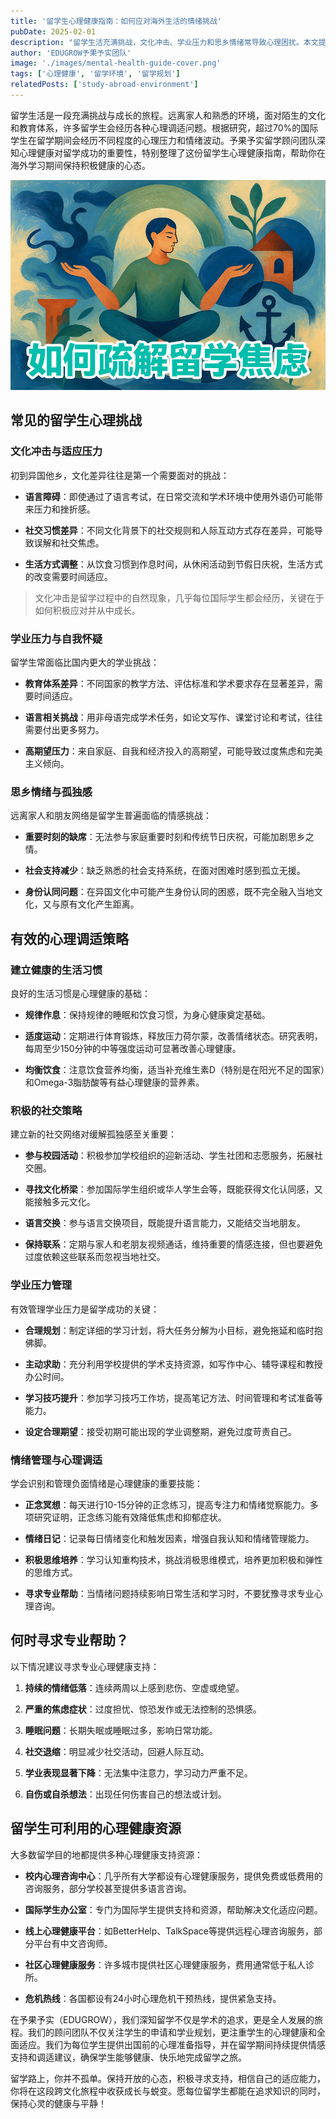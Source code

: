 ```yaml
---
title: '留学生心理健康指南：如何应对海外生活的情绪挑战'
pubDate: 2025-02-01
description: "留学生活充满挑战，文化冲击、学业压力和思乡情绪常导致心理困扰。本文提供实用的心理调适策略，帮助留学生建立健康的心态，从容应对海外生活中的各种情绪挑战。"
author: 'EDUGROW予果予实团队'
image: './images/mental-health-guide-cover.png'
tags: ['心理健康', '留学环境', '留学规划']
relatedPosts: ['study-abroad-environment']
---
```


留学生活是一段充满挑战与成长的旅程。远离家人和熟悉的环境，面对陌生的文化和教育体系，许多留学生会经历各种心理调适问题。根据研究，超过70%的国际学生在留学期间会经历不同程度的心理压力和情绪波动。予果予实留学顾问团队深知心理健康对留学成功的重要性，特别整理了这份留学生心理健康指南，帮助你在海外学习期间保持积极健康的心态。

![留学生心理健康](./images/mental-health-guide-cover.png)

## 常见的留学生心理挑战

### 文化冲击与适应压力

初到异国他乡，文化差异往往是第一个需要面对的挑战：

- **语言障碍**：即使通过了语言考试，在日常交流和学术环境中使用外语仍可能带来压力和挫折感。

- **社交习惯差异**：不同文化背景下的社交规则和人际互动方式存在差异，可能导致误解和社交焦虑。

- **生活方式调整**：从饮食习惯到作息时间，从休闲活动到节假日庆祝，生活方式的改变需要时间适应。

> 文化冲击是留学过程中的自然现象，几乎每位国际学生都会经历，关键在于如何积极应对并从中成长。

### 学业压力与自我怀疑

留学生常面临比国内更大的学业挑战：

- **教育体系差异**：不同国家的教学方法、评估标准和学术要求存在显著差异，需要时间适应。

- **语言相关挑战**：用非母语完成学术任务，如论文写作、课堂讨论和考试，往往需要付出更多努力。

- **高期望压力**：来自家庭、自我和经济投入的高期望，可能导致过度焦虑和完美主义倾向。

### 思乡情绪与孤独感

远离家人和朋友网络是留学生普遍面临的情感挑战：

- **重要时刻的缺席**：无法参与家庭重要时刻和传统节日庆祝，可能加剧思乡之情。

- **社会支持减少**：缺乏熟悉的社会支持系统，在面对困难时感到孤立无援。

- **身份认同问题**：在异国文化中可能产生身份认同的困惑，既不完全融入当地文化，又与原有文化产生距离。

## 有效的心理调适策略

### 建立健康的生活习惯

良好的生活习惯是心理健康的基础：

- **规律作息**：保持规律的睡眠和饮食习惯，为身心健康奠定基础。

- **适度运动**：定期进行体育锻炼，释放压力荷尔蒙，改善情绪状态。研究表明，每周至少150分钟的中等强度运动可显著改善心理健康。

- **均衡饮食**：注意饮食营养均衡，适当补充维生素D（特别是在阳光不足的国家）和Omega-3脂肪酸等有益心理健康的营养素。

### 积极的社交策略

建立新的社交网络对缓解孤独感至关重要：

- **参与校园活动**：积极参加学校组织的迎新活动、学生社团和志愿服务，拓展社交圈。

- **寻找文化桥梁**：参加国际学生组织或华人学生会等，既能获得文化认同感，又能接触多元文化。

- **语言交换**：参与语言交换项目，既能提升语言能力，又能结交当地朋友。

- **保持联系**：定期与家人和老朋友视频通话，维持重要的情感连接，但也要避免过度依赖这些联系而忽视当地社交。

### 学业压力管理

有效管理学业压力是留学成功的关键：

- **合理规划**：制定详细的学习计划，将大任务分解为小目标，避免拖延和临时抱佛脚。

- **主动求助**：充分利用学校提供的学术支持资源，如写作中心、辅导课程和教授办公时间。

- **学习技巧提升**：参加学习技巧工作坊，提高笔记方法、时间管理和考试准备等能力。

- **设定合理期望**：接受初期可能出现的学业调整期，避免过度苛责自己。

### 情绪管理与心理调适

学会识别和管理负面情绪是心理健康的重要技能：

- **正念冥想**：每天进行10-15分钟的正念练习，提高专注力和情绪觉察能力。多项研究证明，正念练习能有效降低焦虑和抑郁症状。

- **情绪日记**：记录每日情绪变化和触发因素，增强自我认知和情绪管理能力。

- **积极思维培养**：学习认知重构技术，挑战消极思维模式，培养更加积极和弹性的思维方式。

- **寻求专业帮助**：当情绪问题持续影响日常生活和学习时，不要犹豫寻求专业心理咨询。

## 何时寻求专业帮助？

以下情况建议寻求专业心理健康支持：

1. **持续的情绪低落**：连续两周以上感到悲伤、空虚或绝望。

2. **严重的焦虑症状**：过度担忧、惊恐发作或无法控制的恐惧感。

3. **睡眠问题**：长期失眠或睡眠过多，影响日常功能。

4. **社交退缩**：明显减少社交活动，回避人际互动。

5. **学业表现显著下降**：无法集中注意力，学习动力严重不足。

6. **自伤或自杀想法**：出现任何伤害自己的想法或计划。

## 留学生可利用的心理健康资源

大多数留学目的地都提供多种心理健康支持资源：

- **校内心理咨询中心**：几乎所有大学都设有心理健康服务，提供免费或低费用的咨询服务，部分学校甚至提供多语言咨询。

- **国际学生办公室**：专门为国际学生提供支持和资源，帮助解决文化适应问题。

- **线上心理健康平台**：如BetterHelp、TalkSpace等提供远程心理咨询服务，部分平台有中文咨询师。

- **社区心理健康服务**：许多城市提供社区心理健康服务，费用通常低于私人诊所。

- **危机热线**：各国都设有24小时心理危机干预热线，提供紧急支持。

在予果予实（EDUGROW），我们深知留学不仅是学术的追求，更是全人发展的旅程。我们的顾问团队不仅关注学生的申请和学业规划，更注重学生的心理健康和全面适应。我们为每位学生提供出国前的心理准备指导，并在留学期间持续提供情感支持和调适建议，确保学生能够健康、快乐地完成留学之旅。

留学路上，你并不孤单。保持开放的心态，积极寻求支持，相信自己的适应能力，你将在这段跨文化旅程中收获成长与蜕变。愿每位留学生都能在追求知识的同时，保持心灵的健康与平静！
